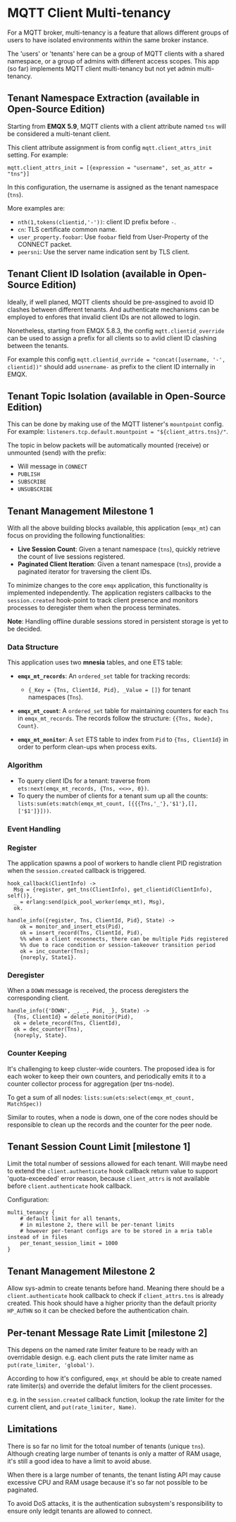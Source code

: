 # MQTT Client Multi-tenancy

For a MQTT broker, multi-tenancy is a feature that allows different groups of users
to have isolated environments within the same broker instance.

The 'users' or 'tenants' here can be a group of MQTT clients with a shared namespace,
or a group of admins with different access scopes.
This app (so far) implements MQTT client multi-tenancy but not yet admin multi-tenancy.

## Tenant Namespace Extraction (available in Open-Source Edition)

Starting from **EMQX 5.9**, MQTT clients with a client attribute named `tns`
will be considered a multi-tenant client.

This client attribute assignment is from config `mqtt.client_attrs_init` setting.
For example:

```
mqtt.client_attrs_init = [{expression = "username", set_as_attr = "tns"}]
```

In this configuration, the username is assigned as the tenant namespace (`tns`).

More examples are:

- `nth(1,tokens(clientid,'-'))`: client ID prefix before `-`.
- `cn`: TLS certificate common name.
- `user_property.foobar`: Use `foobar` field from User-Property of the CONNECT packet.
- `peersni`: Use the server name indication sent by TLS client.

## Tenant Client ID Isolation (available in Open-Source Edition)

Ideally, if well planed, MQTT clients should be pre-assgined to avoid ID clashes between
different tenants.
And authenticate mechanisms can be employed to enfores that invalid client IDs are not
allowed to login.

Nonetheless, starting from EMQX 5.8.3, the config `mqtt.clientid_override` can be used
to assign a prefix for all clients so to avlid client ID clashing between the tenants.

For example this config `mqtt.clientid_ovrride = "concat([username, '-', clientid])"`
should add `usnername-` as prefix to the client ID internally in EMQX.

## Tenant Topic Isolation (available in Open-Source Edition)

This can be done by making use of the MQTT listener's `mountpoint` config.
For example: `listeners.tcp.default.mountpoint = "${client_attrs.tns}/"`.

The topic in below packets will be automatically mounted (receive) or unmounted (send)
with the prefix:

- Will message in `CONNECT`
- `PUBLISH`
- `SUBSCRIBE`
- `UNSUBSCRIBE`

## Tenant Management Milestone 1

With all the above building blocks available,
this application (`emqx_mt`) can focus on providing the following functionalities:

- **Live Session Count**: Given a tenant namespace (`tns`),
  quickly retrieve the count of live sessions registered.
- **Paginated Client Iteration**: Given a tenant namespace (`tns`),
  provide a paginated iterator for traversing the client IDs.

To minimize changes to the core `emqx` application, this functionality is implemented independently.
The application registers callbacks to the `session.created` hook-point to track client presence
and monitors processes to deregister them when the process terminates.

**Note**: Handling offline durable sessions stored in persistent storage is yet to be decided.

### Data Structure

This application uses two **mnesia** tables, and one ETS table:

- **`emqx_mt_records`**: An `ordered_set` table for tracking records:
  - `{_Key = {Tns, ClientId, Pid}, _Value = []}` for tenant namespaces (`Tns`).

- **`emqx_mt_count`**: A `ordered_set` table for maintaining counters for each `Tns` in `emqx_mt_records`.
  The records follow the structure: `{{Tns, Node}, Count}`.

- **`emqx_mt_monitor`**: A `set` ETS table to index from `Pid` to `{Tns, ClientId}`
  in order to perform clean-ups when process exits.

### Algorithm

- To query client IDs for a tenant: traverse from `ets:next(emqx_mt_records, {Tns, <<>>, 0})`.
- To query the number of clients for a tenant sum up all the counts: `lists:sum(ets:match(emqx_mt_count, [{{{Tns,'_'},'$1'},[],['$1']}]))`.

### Event Handling

### Register

The application spawns a pool of workers to handle client PID registration
when the `session.created` callback is triggered.

```
hook_callback(ClientInfo) ->
  Msg = {register, get_tns(ClientInfo), get_clientid(ClientInfo), self()},
  _ = erlang:send(pick_pool_worker(emqx_mt), Msg),
  ok.

handle_info({register, Tns, ClientId, Pid}, State) ->
    ok = monitor_and_insert_ets(Pid),
    ok = insert_record(Tns, ClientId, Pid),
    %% when a client reconnects, there can be multiple Pids registered
    %% due to race condition or session-takeover transition period
    ok = inc_counter(Tns);
    {noreply, State1}.
```

### Deregister

When a `DOWN` message is received, the process deregisters the corresponding client.

```
handle_info({'DOWN', _, _, Pid, _}, State) ->
  {Tns, ClientId} = delete_monitor(Pid),
  ok = delete_record(Tns, ClientId),
  ok = dec_counter(Tns),
  {noreply, State}.
```

### Counter Keeping

It's challenging to keep cluster-wide counters.
The proposed idea is for each woker to keep their own counters,
and periodically emits it to a counter collector process for aggregation (per tns-node).

To get a sum of all nodes: `lists:sum(ets:select(emqx_mt_count, MatchSpec))`

Similar to routes, when a node is down, one of the core nodes should be responsible
to clean up the records and the counter for the peer node.

## Tenant Session Count Limit [milestone 1]

Limit the total number of sessions allowed for each tenant.
Will maybe need to extend the `client.authenticate` hook callback return value
to support 'quota-exceeded' error reason, because `client_attrs` is not available
before `client.authenticate` hook callback.

Configuration:

```
multi_tenancy {
    # default limit for all tenants,
    # in milestone 2, there will be per-tenant limits
    # however per-tenant configs are to be stored in a mria table instead of in files
    per_tenant_session_limit = 1000
}
```

## Tenant Management Milestone 2

Allow sys-admin to create tenants before hand. Meaning there should be a
`client.authenticate` hook callback to check if `client_attrs.tns` is
already created. This hook should have a higher priority than the default
priority `HP_AUTHN` so it can be checked before the authentication chain.

## Per-tenant Message Rate Limit [milestone 2]

This depens on the named rate limiter feature to be ready with an overridable design.
e.g. each client puts the rate limiter name as `put(rate_limiter, 'global')`.

According to how it's configured, `emqx_mt` should be able to create named rate limiter(s)
and override the defalut limiters for the client processes.

e.g. in the `session.created` callback function, lookup the rate limiter for
the current client, and `put(rate_limiter, Name)`.

## Limitations

There is so far no limit for the totoal number of tenants (unique `tns`).
Although creating large number of tenants is only a matter of RAM usage,
it's still a good idea to have a limit to avoid abuse.

When there is a large number of tenants, the tenant listing API may cause excessive
CPU and RAM usage because it's so far not possible to be paginated.

To avoid DoS attacks, it is the authentication subsystem's responsibility to
ensure only ledgit tenants are allowed to connect.
